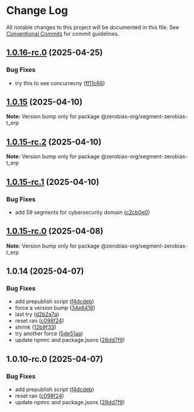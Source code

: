 # Change Log

All notable changes to this project will be documented in this file.
See [Conventional Commits](https://conventionalcommits.org) for commit guidelines.

## [1.0.16-rc.0](https://github.com/zerobias-org/segment/compare/@zerobias-org/segment-zerobias-t_erp@1.0.15...@zerobias-org/segment-zerobias-t_erp@1.0.16-rc.0) (2025-04-25)


### Bug Fixes

* try this to see concurrecny ([ff11c66](https://github.com/zerobias-org/segment/commit/ff11c66d67cb9f185098fd640d4139178d29ae22))





## [1.0.15](https://github.com/zerobias-org/segment/compare/@zerobias-org/segment-zerobias-t_erp@1.0.15-rc.2...@zerobias-org/segment-zerobias-t_erp@1.0.15) (2025-04-10)

**Note:** Version bump only for package @zerobias-org/segment-zerobias-t_erp





## [1.0.15-rc.2](https://github.com/zerobias-org/segment/compare/@zerobias-org/segment-zerobias-t_erp@1.0.15-rc.1...@zerobias-org/segment-zerobias-t_erp@1.0.15-rc.2) (2025-04-10)

**Note:** Version bump only for package @zerobias-org/segment-zerobias-t_erp





## [1.0.15-rc.1](https://github.com/zerobias-org/segment/compare/@zerobias-org/segment-zerobias-t_erp@1.0.15-rc.0...@zerobias-org/segment-zerobias-t_erp@1.0.15-rc.1) (2025-04-10)


### Bug Fixes

* add 59 segments for cybersecurity domain ([c2cb0e0](https://github.com/zerobias-org/segment/commit/c2cb0e0c1f1eabb51d7f5a6ae6db98c1516fcdbe))





## [1.0.15-rc.0](https://github.com/zerobias-org/segment/compare/@zerobias-org/segment-zerobias-t_erp@1.0.14...@zerobias-org/segment-zerobias-t_erp@1.0.15-rc.0) (2025-04-08)

**Note:** Version bump only for package @zerobias-org/segment-zerobias-t_erp





## 1.0.14 (2025-04-07)


### Bug Fixes

* add prepublish  script ([f4dcdeb](https://github.com/zerobias-org/segment/commit/f4dcdebd8680d01e015ebc89587a9f70d641afe4))
* force a version bump ([34e6418](https://github.com/zerobias-org/segment/commit/34e6418d078a9f5caf40c511a89dcf0bdb606dc7))
* last try ([d2b2a7a](https://github.com/zerobias-org/segment/commit/d2b2a7afeca45e2d7ca0beaa1e1bed46a09a82c4))
* reset ran ([c098f24](https://github.com/zerobias-org/segment/commit/c098f240eaf5c840d8c595e05e0ad4eee510fe71))
* shrink ([12b9f33](https://github.com/zerobias-org/segment/commit/12b9f3366b3d0b69018a20f5b5f01d86ad87753f))
* try another force ([5de51aa](https://github.com/zerobias-org/segment/commit/5de51aa6220d857f3e235e2a0c7557b40ee8e5e3))
* update npmrc and package.jsons ([28dd7f9](https://github.com/zerobias-org/segment/commit/28dd7f9ea06676c82b88aabf586f5bb6b974bf3b))





## 1.0.10-rc.0 (2025-04-07)


### Bug Fixes

* add prepublish  script ([f4dcdeb](https://github.com/zerobias-org/segment/commit/f4dcdebd8680d01e015ebc89587a9f70d641afe4))
* reset ran ([c098f24](https://github.com/zerobias-org/segment/commit/c098f240eaf5c840d8c595e05e0ad4eee510fe71))
* update npmrc and package.jsons ([28dd7f9](https://github.com/zerobias-org/segment/commit/28dd7f9ea06676c82b88aabf586f5bb6b974bf3b))
